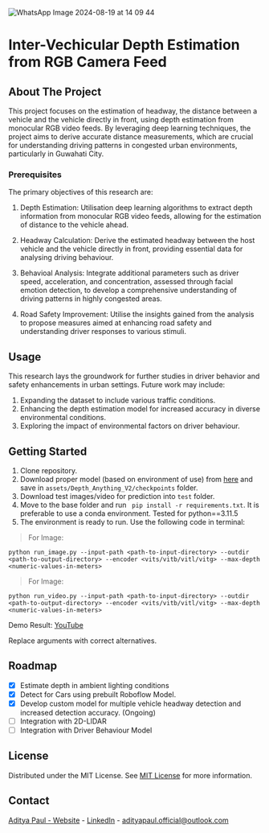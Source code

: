 
![WhatsApp Image 2024-08-19 at 14 09 44](https://github.com/user-attachments/assets/8934eebd-1de8-4d34-9c5f-b9188fa12f10)

# Inter-Vechicular Depth Estimation from RGB Camera Feed


## About The Project

This project focuses on the estimation of headway, the distance between a vehicle and the vehicle directly in front, using depth estimation from monocular RGB video feeds. By leveraging deep learning techniques, the project aims to derive accurate distance measurements, which are crucial for understanding driving patterns in congested urban environments, particularly in Guwahati City.
### Prerequisites

The primary objectives of this research are:

1. Depth Estimation: Utilisation deep learning algorithms to extract depth information from monocular RGB video feeds, allowing for the estimation of distance to the vehicle ahead.

2. Headway Calculation: Derive the estimated headway between the host vehicle and the vehicle directly in front, providing essential data for analysing driving behaviour.

3. Behavioal Analysis: Integrate additional parameters such as driver speed, acceleration, and concentration, assessed through facial emotion detection, to develop a comprehensive understanding of driving patterns in highly congested areas.

4. Road Safety Improvement: Utilise the insights gained from the analysis to propose measures aimed at enhancing road safety and understanding driver responses to various stimuli.
## Usage

This research lays the groundwork for further studies in driver behavior and safety enhancements in urban settings. Future work may include:

1. Expanding the dataset to include various traffic conditions.
2. Enhancing the depth estimation model for increased accuracy in diverse environmental conditions.
3. Exploring the impact of environmental factors on driver behaviour.
## Getting Started

1. Clone repository.
2. Download proper model (based on environment of use) from [here](https://github.com/DepthAnything/Depth-Anything-V2/tree/main/metric_depth#pre-trained-models) and save in `assets/Depth_Anything_V2/checkpoints` folder.
3. Download test images/video for prediction into `test` folder.
4. Move to the base folder and run ``` pip install -r requirements.txt```. It is preferable to use a conda environment. Tested for python==3.11.5
5. The environment is ready to run. Use the following code in terminal:
> For Image:

```python run_image.py --input-path <path-to-input-directory> --outdir <path-to-output-directory> --encoder <vits/vitb/vitl/vitg> --max-depth <numeric-values-in-meters>```

> For Image:

```python run_video.py --input-path <path-to-input-directory> --outdir <path-to-output-directory> --encoder <vits/vitb/vitl/vitg> --max-depth <numeric-values-in-meters>```

Demo Result: [YouTube](https://www.youtube.com/watch?v=dbGtP_d9eHU)

Replace arguments with correct alternatives.
## Roadmap

- [x] Estimate depth in ambient lighting conditions
- [x] Detect for Cars using prebuilt Roboflow Model.
- [x] Develop custom model for multiple vehicle headway detection and increased detection accuracy. (Ongoing) 
- [ ] Integration with 2D-LIDAR 
- [ ] Integration with Driver Behaviour Model
## License

Distributed under the MIT License. See [MIT License](https://opensource.org/licenses/MIT) for more information.
## Contact

[Aditya Paul - Website](https://aditya-pauls-portfolio.vercel.app/) - [LinkedIn](https://www.linkedin.com/in/adityapaul03/) - adityapaul.official@outlook.com
